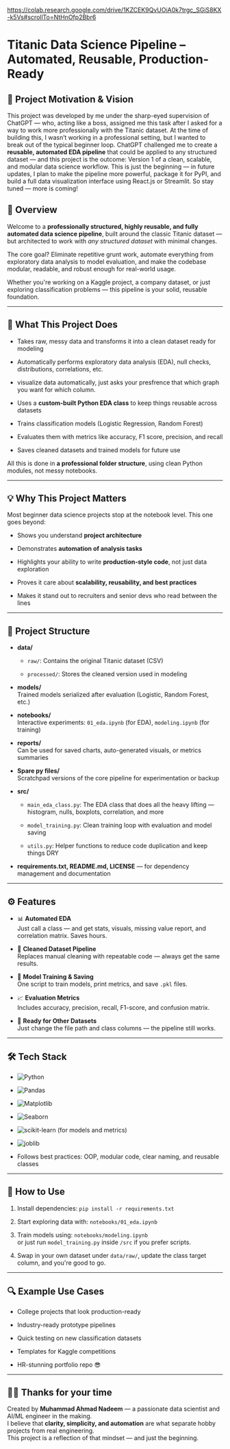https://colab.research.google.com/drive/1KZCEK9QvUOiA0k7trgc_SGiS8KX-k5Vs#scrollTo=NtHnOfp2Bbr6


Titanic Data Science Pipeline – Automated, Reusable, Production-Ready
=====================================================================

🧠 Project Motivation & Vision
------------------------------

This project was developed by me under the sharp-eyed supervision of ChatGPT — who, acting like a boss, assigned me this task after I asked for a way to work more professionally with the Titanic dataset. At the time of building this, I wasn’t working in a professional setting, but I wanted to break out of the typical beginner loop. ChatGPT challenged me to create a **reusable, automated EDA pipeline** that could be applied to any structured dataset — and this project is the outcome: Version 1 of a clean, scalable, and modular data science workflow. This is just the beginning — in future updates, I plan to make the pipeline more powerful, package it for PyPI, and build a full data visualization interface using React.js or Streamlit. So stay tuned — more is coming!

📌 Overview
-----------

Welcome to a **professionally structured, highly reusable, and fully automated data science pipeline**, built around the classic Titanic dataset — but architected to work with _any structured dataset_ with minimal changes.

The core goal? Eliminate repetitive grunt work, automate everything from exploratory data analysis to model evaluation, and make the codebase modular, readable, and robust enough for real-world usage.

Whether you're working on a Kaggle project, a company dataset, or just exploring classification problems — this pipeline is your solid, reusable foundation.

* * *

🎯 What This Project Does
-------------------------

*   Takes raw, messy data and transforms it into a clean dataset ready for modeling
    
*   Automatically performs exploratory data analysis (EDA), null checks, distributions, correlations, etc.

*   visualize data automatically, just asks your presfrence that which graph you want for which column.
    
*   Uses a **custom-built Python EDA class** to keep things reusable across datasets
    
*   Trains classification models (Logistic Regression, Random Forest)
    
*   Evaluates them with metrics like accuracy, F1 score, precision, and recall
    
*   Saves cleaned datasets and trained models for future use
    

All this is done in **a professional folder structure**, using clean Python modules, not messy notebooks.

* * *

💡 Why This Project Matters
---------------------------

Most beginner data science projects stop at the notebook level. This one goes beyond:

*   Shows you understand **project architecture**
    
*   Demonstrates **automation of analysis tasks**
    
*   Highlights your ability to write **production-style code**, not just data exploration
    
*   Proves it care about **scalability, reusability, and best practices**
    
*   Makes it stand out to recruiters and senior devs who read between the lines
    
* * *

🧱 Project Structure
--------------------

*   **data/**
    
    *   `raw/`: Contains the original Titanic dataset (CSV)
        
    *   `processed/`: Stores the cleaned version used in modeling
        
*   **models/**  
    Trained models serialized after evaluation (Logistic, Random Forest, etc.)
    
*   **notebooks/**  
    Interactive experiments: `01_eda.ipynb` (for EDA), `modeling.ipynb` (for training)
    
*   **reports/**  
    Can be used for saved charts, auto-generated visuals, or metrics summaries
    
*   **Spare py files/**  
    Scratchpad versions of the core pipeline for experimentation or backup
    
*   **src/**
    
    *   `main_eda_class.py`: The EDA class that does all the heavy lifting — histogram, nulls, boxplots, correlation, and more
        
    *   `model_training.py`: Clean training loop with evaluation and model saving
        
    *   `utils.py`: Helper functions to reduce code duplication and keep things DRY
        
*   **requirements.txt, README.md, LICENSE** — for dependency management and documentation
    

* * *

⚙️ Features
-----------

*   📊 **Automated EDA**  
    Just call a class — and get stats, visuals, missing value report, and correlation matrix. Saves hours.
    
*   🧼 **Cleaned Dataset Pipeline**  
    Replaces manual cleaning with repeatable code — always get the same results.
    
*   🤖 **Model Training & Saving**  
    One script to train models, print metrics, and save `.pkl` files.
    
*   📈 **Evaluation Metrics**  
    Includes accuracy, precision, recall, F1-score, and confusion matrix.
    
*   💾 **Ready for Other Datasets**  
    Just change the file path and class columns — the pipeline still works.
    

* * *

🛠️ Tech Stack
--------------

*   ![Python](https://img.shields.io/badge/Python-3.x-3776AB?logo=python&logoColor=white) 
    
*   ![Pandas](https://img.shields.io/badge/Pandas-2.1.4-150458?logo=pandas&logoColor=white) 

*   ![Matplotlib](https://img.shields.io/badge/Matplotlib-3.8.4-11557C?logo=matplotlib&logoColor=white) 

*   ![Seaborn](https://img.shields.io/badge/Seaborn-0.13.2-42A5F5?logo=seaborn&logoColor=white) 
    
*   ![scikit-learn](https://img.shields.io/badge/scikit--learn-1.4-F7931E?logo=scikit-learn&logoColor=white) (for models and metrics)
    
*   ![joblib](https://img.shields.io/badge/joblib-0.13.2-42A5F5?logo=joblib&logoColor=white) 
    
    
*   Follows best practices: OOP, modular code, clear naming, and reusable classes
    

* * *

📌 How to Use
-------------

1.  Install dependencies: `pip install -r requirements.txt`
    
2.  Start exploring data with: `notebooks/01_eda.ipynb`
    
3.  Train models using: `notebooks/modeling.ipynb`  
    or just run `model_training.py` inside `/src` if you prefer scripts.
    
4.  Swap in your own dataset under `data/raw/`, update the class target column, and you're good to go.
    

* * *

🔍 Example Use Cases
--------------------

*   College projects that look production-ready
    
*   Industry-ready prototype pipelines
    
*   Quick testing on new classification datasets
    
*   Templates for Kaggle competitions
    
*   HR-stunning portfolio repo 😎
    

* * *

🙋‍♂️ Thanks for your time
---------------------

Created by **Muhammad Ahmad Nadeem** — a passionate data scientist and AI/ML engineer in the making.  
I believe that **clarity, simplicity, and automation** are what separate hobby projects from real engineering.  
This project is a reflection of that mindset — and just the beginning.